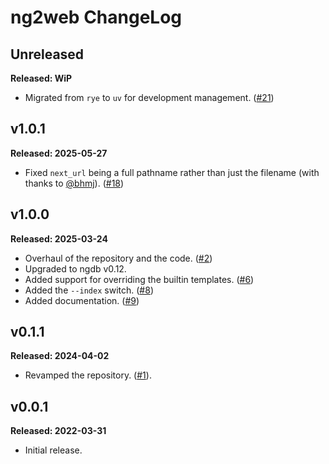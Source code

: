 # ng2web ChangeLog

## Unreleased

**Released: WiP**

- Migrated from `rye` to `uv` for development management.
  ([#21](https://github.com/davep/ng2web/pull/21))

## v1.0.1

**Released: 2025-05-27**

- Fixed `next_url` being a full pathname rather than just the filename (with
  thanks to [@bhmj](https://github.com/bhmj)).
  ([#18](https://github.com/davep/ng2web/pull/18))

## v1.0.0

**Released: 2025-03-24**

- Overhaul of the repository and the code.
  ([#2](https://github.com/davep/ng2web/pull/2))
- Upgraded to ngdb v0.12.
- Added support for overriding the builtin templates.
  ([#6](https://github.com/davep/ng2web/pull/6))
- Added the `--index` switch. ([#8](https://github.com/davep/ng2web/pull/8))
- Added documentation. ([#9](https://github.com/davep/ng2web/pull/9))

## v0.1.1

**Released: 2024-04-02**

- Revamped the repository. ([#1](https://github.com/davep/ng2web/pull/1)).

## v0.0.1

**Released: 2022-03-31**

- Initial release.

[//]: # (ChangeLog.md ends here)
